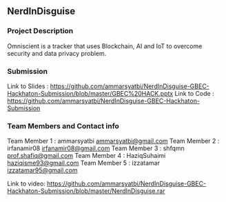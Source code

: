 ## NerdInDisguise ##


### Project Description ###
Omniscient is a tracker that uses Blockchain, AI and IoT to overcome security and data privacy problem.

### Submission ###
Link to Slides : https://github.com/ammarsyatbi/NerdInDisguise-GBEC-Hackhaton-Submission/blob/master/GBEC%20HACK.pptx
Link to Code : https://github.com/ammarsyatbi/NerdInDisguise-GBEC-Hackhaton-Submission

### Team Members and Contact info ### 
Team Member 1 : ammarsyatbi ammarsyatbi@gmail.com
Team Member 2 : irfanamir08 irfanamir08@gmail.com
Team Member 3 : shfqmn prof.shafiq@gmail.com
Team Member 4 : HaziqSuhaimi haziqisme93@gmail.com
Team Member 5 : izzatamar izzatamar95@gmail.com


Link to video: https://github.com/ammarsyatbi/NerdInDisguise-GBEC-Hackhaton-Submission/blob/master/NerdInDisguise.rar
